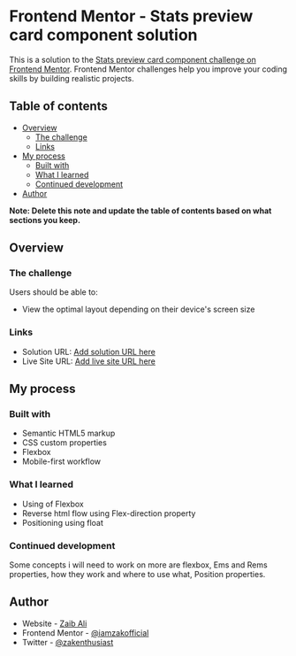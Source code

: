 # Frontend Mentor - Stats preview card component solution

This is a solution to the [Stats preview card component challenge on Frontend Mentor](https://www.frontendmentor.io/challenges/stats-preview-card-component-8JqbgoU62). Frontend Mentor challenges help you improve your coding skills by building realistic projects. 

## Table of contents

- [Overview](#overview)
  - [The challenge](#the-challenge)
  - [Links](#links)
- [My process](#my-process)
  - [Built with](#built-with)
  - [What I learned](#what-i-learned)
  - [Continued development](#continued-development)
- [Author](#author)

**Note: Delete this note and update the table of contents based on what sections you keep.**

## Overview

### The challenge

Users should be able to:

- View the optimal layout depending on their device's screen size

### Links

- Solution URL: [Add solution URL here](https://your-solution-url.com)
- Live Site URL: [Add live site URL here](https://your-live-site-url.com)

## My process

### Built with

- Semantic HTML5 markup
- CSS custom properties
- Flexbox
- Mobile-first workflow


### What I learned

- Using of Flexbox
- Reverse html flow using Flex-direction property
- Positioning using float


### Continued development

Some concepts i will need to work on more are flexbox, Ems and Rems properties, how they work and where to use what, Position properties.


## Author

- Website - [Zaib Ali](https://iamzakofficial.github.io/my-site/)
- Frontend Mentor - [@iamzakofficial](https://www.frontendmentor.io/profile/iamzakofficial)
- Twitter - [@zakenthusiast](https://www.twitter.com/zakenthusiast)
